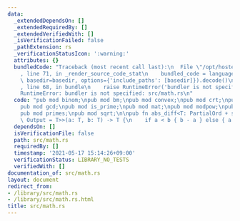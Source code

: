 ```yaml
---
data:
  _extendedDependsOn: []
  _extendedRequiredBy: []
  _extendedVerifiedWith: []
  _isVerificationFailed: false
  _pathExtension: rs
  _verificationStatusIcon: ':warning:'
  attributes: {}
  bundledCode: "Traceback (most recent call last):\n  File \"/opt/hostedtoolcache/Python/3.9.5/x64/lib/python3.9/site-packages/onlinejudge_verify/documentation/build.py\"\
    , line 71, in _render_source_code_stat\n    bundled_code = language.bundle(stat.path,\
    \ basedir=basedir, options={'include_paths': [basedir]}).decode()\n  File \"/opt/hostedtoolcache/Python/3.9.5/x64/lib/python3.9/site-packages/onlinejudge_verify/languages/user_defined.py\"\
    , line 68, in bundle\n    raise RuntimeError('bundler is not specified: {}'.format(path.as_posix()))\n\
    RuntimeError: bundler is not specified: src/math.rs\n"
  code: "pub mod binom;\npub mod bm;\npub mod convex;\npub mod crt;\npub mod factorize;\n\
    pub mod gcd;\npub mod is_prime;\npub mod mat;\npub mod modpow;\npub mod pow;\n\
    pub mod primes;\npub mod sqrt;\n\npub fn abs_diff<T: PartialOrd + std::ops::Sub<T,\
    \ Output = T>>(a: T, b: T) -> T {\n    if a < b { b - a } else { a - b }\n}\n"
  dependsOn: []
  isVerificationFile: false
  path: src/math.rs
  requiredBy: []
  timestamp: '2021-05-17 15:14:26+09:00'
  verificationStatus: LIBRARY_NO_TESTS
  verifiedWith: []
documentation_of: src/math.rs
layout: document
redirect_from:
- /library/src/math.rs
- /library/src/math.rs.html
title: src/math.rs
---
```

